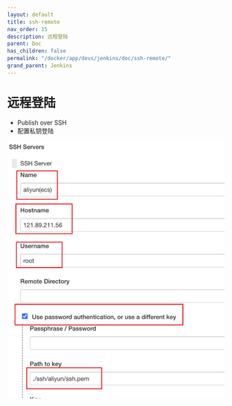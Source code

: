 ```yaml
---
layout: default
title: ssh-remote
nav_order: 15
description: 远程登陆
parent: Doc
has_children: false
permalink: "/docker/app/devs/jenkins/doc/ssh-remote/"
grand_parent: Jenkins
---
```


# 远程登陆

- Publish over SSH
- 配置私钥登陆

![SSH Server](./img/ssh-remote/ssh-service.png)
